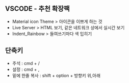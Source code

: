 ## VSCODE - 추천 확장팩
- Material icon Theme > 아이콘을 이쁘게 하는 것
- Live Server > HTML 보기, 같은 네트워크 상에서 실시간 보기
- Indent_Rainbow > 들여쓰기마다 색 입히기

## 단축키
- 주석 : cmd + /
- 설정 : cmd + ,
- 밑에 한줄 복사 : shift + option + 방향키 위,아래